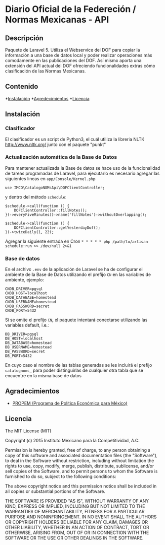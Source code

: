 # Diario Oficial de la Federeción / Normas Mexicanas - API
## Descripción
Paquete de Laravel 5.
Utiliza el Webservice del DOF para copiar la información a una base de datos local y poder realizar operaciones más comodamente en las publicaciones del DOF. Así mismo aporta una extensión del API actual del DOF ofreciendo funcionalidades extras cómo clasificación de las Normas Mexicanas.

## Contenido
*[Instalación](#instalacion)
*[Agredecimientos](#agradecimientos)
*[Licencia](#licencia)

## Instalación
### Clasificador
El clasificador es un script de Python3, el cuál utiliza la libreria NLTK http://www.nltk.org/ junto con el paquete "punkt"

### Actualización automática de la Base de Datos
Para mantener actualizada la Base de datos se hace uso de la funcionalidad de tareas programadas de Laravel, para ejecutarlo es necesario agregar las siguientes lineas en `app/Console/Kernel.php`

`use IMCO\CatalogoNOMsApi\DOFClientController;`

y dentro del método `schedule`:

    $schedule->call(function () {
        DOFClientController::fillNotes();
    })->everyFiveMinutes()->name('fillNotes')->withoutOverlapping();

    $schedule->call(function () {
        DOFClientController::getYesterdayDof();
    })->twiceDaily(1, 22);

Agregar la siguiente entrada en Cron
`* * * * * php /path/to/artisan schedule:run >> /dev/null 2>&1`

### Base de datos

En el archivo `.env` de la aplicación de Laravel se ha de configurar el ambiente de la Base de Datos utilizando el prefijo `CN` en las variables de ambiente, ejemplo:

    CNDB_DRIVER=pgsql
    CNDB_HOST=localhost
    CNDB_DATABASE=homestead
    CNDB_USERNAME=homestead
    CNDB_PASSWORD=secret
    CNDB_PORT=5432

Si se omite el prefijo `CN`, el paquete intentará conectarse utilizando las variables default, i.e.:

    DB_DRIVER=pgsql
    DB_HOST=localhost
    DB_DATABASE=homestead
    DB_USERNAME=homestead
    DB_PASSWORD=secret
    DB_PORT=5432

En cuyo caso al nombre de las tablas generadas se les incluirá el prefijo `catalognoms_` para poder distinguirlas de cualquier otra tabla que se encuentre en la misma base de datos

## Agradecimientos
* [PROPEM (Programa de Política Económica para México)](https://propem.org/es/)

## Licencia
The MIT License (MIT)

Copyright (c) 2015 Instituto Mexicano para la Competitividad, A.C.

Permission is hereby granted, free of charge, to any person obtaining a copy
of this software and associated documentation files (the "Software"), to deal
in the Software without restriction, including without limitation the rights
to use, copy, modify, merge, publish, distribute, sublicense, and/or sell
copies of the Software, and to permit persons to whom the Software is
furnished to do so, subject to the following conditions:

The above copyright notice and this permission notice shall be included in all
copies or substantial portions of the Software.

THE SOFTWARE IS PROVIDED "AS IS", WITHOUT WARRANTY OF ANY KIND, EXPRESS OR
IMPLIED, INCLUDING BUT NOT LIMITED TO THE WARRANTIES OF MERCHANTABILITY,
FITNESS FOR A PARTICULAR PURPOSE AND NONINFRINGEMENT. IN NO EVENT SHALL THE
AUTHORS OR COPYRIGHT HOLDERS BE LIABLE FOR ANY CLAIM, DAMAGES OR OTHER
LIABILITY, WHETHER IN AN ACTION OF CONTRACT, TORT OR OTHERWISE, ARISING FROM,
OUT OF OR IN CONNECTION WITH THE SOFTWARE OR THE USE OR OTHER DEALINGS IN THE
SOFTWARE.

